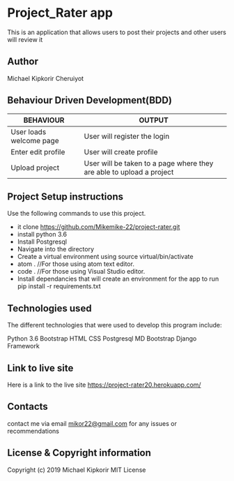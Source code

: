 # Project_Rater app

This is an application that allows users to post their projects and other users will review it

## Author

Michael Kipkorir Cheruiyot

## Behaviour Driven Development(BDD)
| BEHAVIOUR 	| OUTPUT 	|
|-------------------------	|----------------------------------------------------------------------	|
| User loads welcome page 	| User will register the login 	|
| Enter edit profile 	| User will create profile 	|
| Upload project 	| User will be taken to a page where they are able to upload a project 	|
## Project Setup instructions

Use the following commands to use this project.

* it clone https://github.com/Mikemike-22/project-rater.git
* install python 3.6
* Install Postgresql
* Navigate into the directory
* Create a virtual environment using source   virtual/bin/activate
* atom . //For those using atom text editor.
* code . //For those using Visual Studio editor.
* Install dependancies that will create an environment for the app to run pip install -r requirements.txt

## Technologies used
The different technologies that were used to develop this program include:

Python 3.6
Bootstrap
HTML
CSS
Postgresql
MD Bootstrap
Django Framework

## Link to live site
Here is a link to the live site https://project-rater20.herokuapp.com/

## Contacts
contact me via email mikor22@gmail.com for any issues or recommendations

## License & Copyright information
Copyright (c) 2019 Michael Kipkorir MIT License